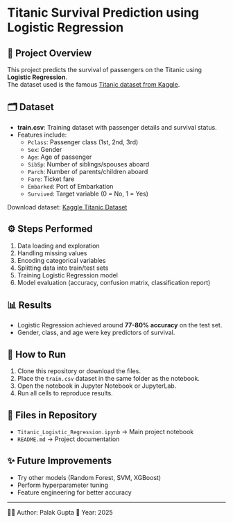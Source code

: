 # Titanic Survival Prediction using Logistic Regression

## 📌 Project Overview
This project predicts the survival of passengers on the Titanic using **Logistic Regression**.  
The dataset used is the famous [Titanic dataset from Kaggle](https://www.kaggle.com/c/titanic/data).

## 🗂️ Dataset
- **train.csv**: Training dataset with passenger details and survival status.  
- Features include:
  - `Pclass`: Passenger class (1st, 2nd, 3rd)
  - `Sex`: Gender
  - `Age`: Age of passenger
  - `SibSp`: Number of siblings/spouses aboard
  - `Parch`: Number of parents/children aboard
  - `Fare`: Ticket fare
  - `Embarked`: Port of Embarkation
  - `Survived`: Target variable (0 = No, 1 = Yes)

Download dataset: [Kaggle Titanic Dataset](https://www.kaggle.com/c/titanic/data)

## ⚙️ Steps Performed
1. Data loading and exploration
2. Handling missing values
3. Encoding categorical variables
4. Splitting data into train/test sets
5. Training Logistic Regression model
6. Model evaluation (accuracy, confusion matrix, classification report)

## 📊 Results
- Logistic Regression achieved around **77-80% accuracy** on the test set.
- Gender, class, and age were key predictors of survival.

## 🚀 How to Run
1. Clone this repository or download the files.
2. Place the `train.csv` dataset in the same folder as the notebook.
3. Open the notebook in Jupyter Notebook or JupyterLab.
4. Run all cells to reproduce results.

## 📂 Files in Repository
- `Titanic_Logistic_Regression.ipynb` → Main project notebook
- `README.md` → Project documentation

## ✨ Future Improvements
- Try other models (Random Forest, SVM, XGBoost)
- Perform hyperparameter tuning
- Feature engineering for better accuracy

---
👩‍💻 Author: Palak Gupta
📅 Year: 2025
